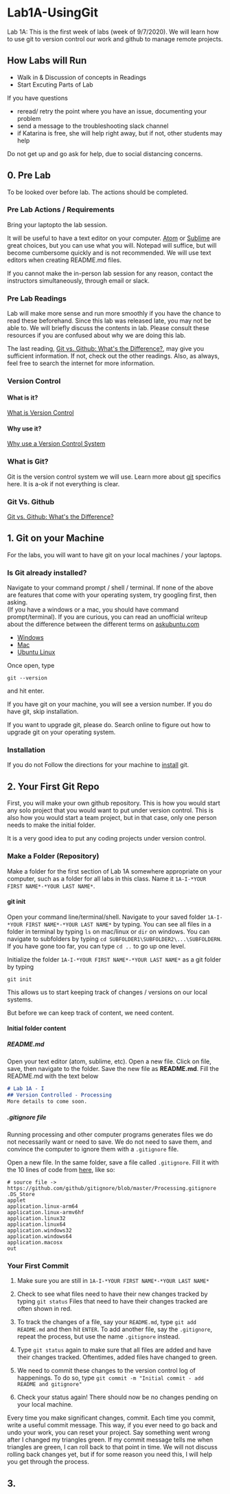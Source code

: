 # Lab1A-UsingGit
Lab 1A: 
This is the first week of labs (week of 9/7/2020). 
We will learn how to use git to version control our work and github to manage remote projects. 

## How Labs will Run
- Walk in & Discussion of concepts in Readings
- Start Excuting Parts of Lab

If you have questions
- reread/ retry the point where you have an issue, documenting your problem
- send a message to the troubleshooting slack channel
- if Katarina is free, she will help right away, but if not, other students may help

Do not get up and go ask for help, due to social distancing concerns. 
## 0. Pre Lab
To be looked over before lab. 
The actions should be completed.  

### Pre Lab Actions / Requirements
Bring  your laptopto the lab session.

It will be useful to have a text editor on your computer. 
[Atom](https://atom.io/) or [Sublime](https://www.sublimetext.com/) are great choices, but you can use what you will. 
Notepad will suffice, but will become cumbersome quickly and is not recommended.
We will use text editors when creating README.md files. 

If you cannot make the in-person lab session for any reason, contact the instructors simultaneously, through email or slack.  

### Pre Lab Readings
Lab will make more sense and run more smoothly if you have the chance to read these beforehand. 
Since this lab was released late, you may not be able to. 
We will briefly discuss the contents in lab. 
Please consult these resources if you are confused about why we are doing this lab. 

The last reading, [Git vs. Github: What's the Difference?](https://blog.devmountain.com/git-vs-github-whats-the-difference/), may give you sufficient information. 
If not, check out the other readings. 
Also, as always, feel free to search the internet for more information. 

### Version Control 

#### What is it?
[What is Version Control](https://www.atlassian.com/git/tutorials/what-is-version-control)

#### Why use it?
[Why use a Version Control System](https://www.git-tower.com/learn/git/ebook/en/desktop-gui/basics/why-use-version-control#:~:text=%20Why%20Use%20a%20Version%20Control%20System%3F%20,a%20file%20%28or%20even%20the%20whole...%20More%20)

### What is Git? 
Git is the version control system we will use. Learn more about [git](https://www.git-scm.com/book/en/v2/Getting-Started-What-is-Git%3F) specifics here. It is a-ok if not everything is clear. 

### Git Vs. Github
[Git vs. Github: What's the Difference?](https://blog.devmountain.com/git-vs-github-whats-the-difference/)

## 1. Git on your Machine 
For the labs, you will want to have git on your local machines / your laptops. 

### Is Git already installed?
Navigate to your command prompt / shell / terminal. 
If none of the above are features that come with your operating system, try googling first, then asking.  
(If you have a windows or a mac, you should have command prompt/terminal). 
If you are curious, you can read an unofficial writeup about the difference between the different terms on  [askubuntu.com](https://askubuntu.com/questions/506510/what-is-the-difference-between-terminal-console-shell-and-command-line)
- [Windows](https://www.howtogeek.com/235101/10-ways-to-open-the-command-prompt-in-windows-10/)
- [Mac](https://support.apple.com/guide/terminal/open-or-quit-terminal-apd5265185d-f365-44cb-8b09-71a064a42125/mac)
- [Ubuntu Linux](https://www.wikihow.com/Open-a-Terminal-Window-in-Ubuntu)

Once open, type
```
git --version
```
and hit enter.

If you have git on your machine, you will see a version number. 
If you do have git, skip installation. 

If you want to upgrade git, please do. 
Search online to figure out how to upgrade git on your operating system.

### Installation
If you do not Follow the directions for your machine to [install](https://git-scm.com/book/en/v2/Getting-Started-Installing-Git) git.

## 2. Your First Git Repo
First, you will make your own github repository. 
This is how you would start any solo project that you would want to put under version control. 
This is also how you would start a team project, but in that case, only one person needs to make the initial folder. 

It is a very good idea to put any coding projects under version control. 

### Make a Folder (Repository)

Make a folder for the first section of Lab 1A somewhere appropriate on your computer, such as a folder for all labs in this class. 
Name it `1A-I-*YOUR FIRST NAME*-*YOUR LAST NAME*`. 

#### git init
Open your command line/terminal/shell.
Navigate to your saved folder `1A-I-*YOUR FIRST NAME*-*YOUR LAST NAME*` by typing. You can see all files in a folder in terminal by typing `ls` on mac/linux or `dir` on windows. You can navigate to subfolders by typing `cd SUBFOLDER1\SUBFOLDER2\...\SUBFOLDERN`. If you have gone too far, you can type `cd ..` to go up one level. 

Initialize the folder `1A-I-*YOUR FIRST NAME*-*YOUR LAST NAME*` as a git folder by typing
```
git init
``` 
This allows us to start keeping track of changes / versions on our local systems. 

But before we can keep track of content, we need content. 

#### Initial folder content

##### README.md
Open your text editor (atom, sublime, etc). 
Open a new file. 
Click on file, save, then navigate to the folder. 
Save the new file as **README.md**. 
Fill the README.md with the text below
```markdown
# Lab 1A - I
## Version Controlled - Processing
More details to come soon.
```
##### .gitignore file
Running processing and other computer programs generates files we do not necessarily want or need to save. 
We do not need to save them, and convince the computer to ignore them with a `.gitignore` file. 

Open a new file.
In the same folder, save a file called `.gitignore`.
Fill it with the 10 lines of code from [here](https://github.com/github/gitignore/blob/master/Processing.gitignore), like so: 
```processing
# source file -> https://github.com/github/gitignore/blob/master/Processing.gitignore
.DS_Store
applet
application.linux-arm64
application.linux-armv6hf
application.linux32
application.linux64
application.windows32
application.windows64
application.macosx
out
```
### Your First Commit
1. Make sure you are still in `1A-I-*YOUR FIRST NAME*-*YOUR LAST NAME*`
2. Check to see what files need to have their new changes tracked by typing ```
git status ``` Files that need to have their changes tracked are often shown in red. 

3. To track the changes of a file, say your `README.md`, type ```
git add README.md ```
and then hit `ENTER`. 
To add another file, say the `.gitignore`, repeat the process, but use the name `.gitignore` instead.  

4. Type `git status` again to make sure that all files are added and have their changes tracked. Oftentimes, added files have changed to green. 

5. We need to commit these changes to the version control log of happenings. 
To do so, type ```
git commit -m "Initial commit - add README and gitignore" ```

6. Check your status again! There should now be no changes pending on your local machine. 

Every time you make significant changes, commit. 
Each time you commit, write a useful commit message. 
This way, if you ever need to go back and undo your work, you can reset your project. Say something went wrong after I changed my triangles green. If my commit message tells me when triangles are green, I can roll back to that point in time. We will not discuss rolling back changes yet, but if for some reason you need this, I will help you get through the process.  

## 3. 


